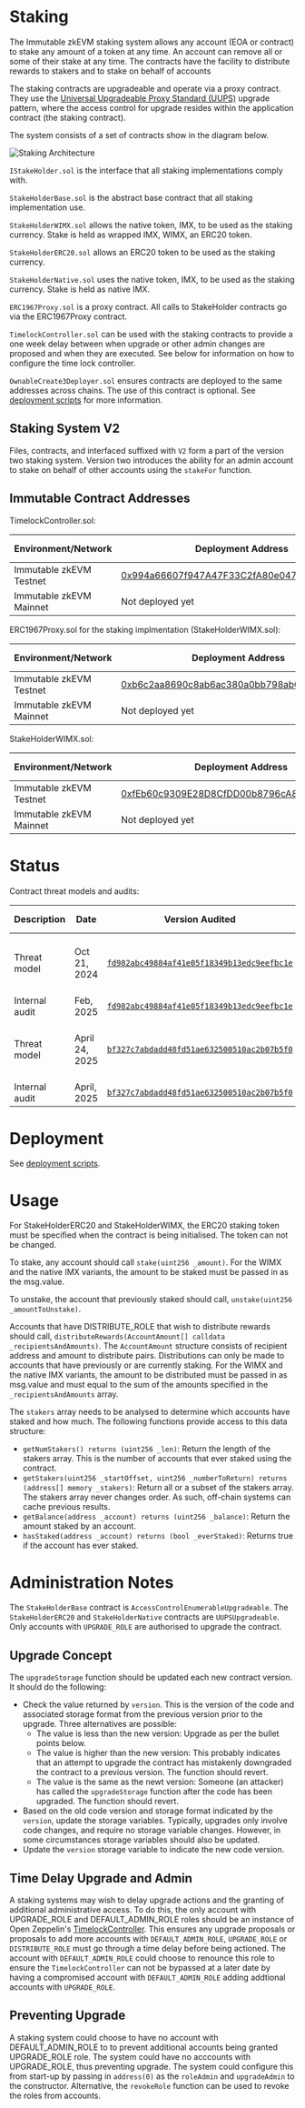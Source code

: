 # Staking

The Immutable zkEVM staking system allows any account (EOA or contract) to stake any amount of a token at any time. An account can remove all or some of their stake at any time. The contracts have the facility to distribute rewards to stakers and to stake on behalf of accounts

The staking contracts are upgradeable and operate via a proxy contract. They use the [Universal Upgradeable Proxy Standard (UUPS)](https://eips.ethereum.org/EIPS/eip-1822) upgrade pattern, where the access control for upgrade resides within the application contract (the staking contract). 

The system consists of a set of contracts show in the diagram below.

![Staking Architecture](./staking-architecture.png)

`IStakeHolder.sol` is the interface that all staking implementations comply with.

`StakeHolderBase.sol` is the abstract base contract that all staking implementation use.

`StakeHolderWIMX.sol` allows the native token, IMX, to be used as the staking currency. Stake is held as wrapped IMX, WIMX, an ERC20 token.

`StakeHolderERC20.sol` allows an ERC20 token to be used as the staking currency.

`StakeHolderNative.sol` uses the native token, IMX, to be used as the staking currency. Stake is held as native IMX.

`ERC1967Proxy.sol` is a proxy contract. All calls to StakeHolder contracts go via the ERC1967Proxy contract.

`TimelockController.sol` can be used with the staking contracts to provide a one week delay between when upgrade or other admin changes are proposed and when they are executed. See below for information on how to configure the time lock controller.

`OwnableCreate3Deployer.sol` ensures contracts are deployed to the same addresses across chains. The use of this contract is optional. See [deployment scripts](../../script/staking/README.md) for more information.

## Staking System V2

Files, contracts, and interfaced suffixed with `V2` form a part of the version two staking system. Version two introduces the ability for an admin account to stake on behalf of other accounts using the `stakeFor` function.

## Immutable Contract Addresses

TimelockController.sol:

| Environment/Network      | Deployment Address | Commit Hash |
|--------------------------|--------------------|-------------|
| Immutable zkEVM Testnet  | [0x994a66607f947A47F33C2fA80e0470C03C30e289](https://explorer.testnet.immutable.com/address/0x994a66607f947A47F33C2fA80e0470C03C30e289)   | [3c458637](https://github.com/immutable/contracts/blob/3c45863765a2621c8122c2742416a897dd77ca2a/contracts/staking/README.md) |
| Immutable zkEVM Mainnet  | Not deployed yet   |   -|


ERC1967Proxy.sol for the staking implmentation (StakeHolderWIMX.sol):

| Environment/Network      | Deployment Address | Commit Hash |
|--------------------------|--------------------|-------------|
| Immutable zkEVM Testnet  | [0xb6c2aa8690c8ab6ac380a0bb798ab0debe5c4c38](https://explorer.testnet.immutable.com/address/0xb6c2aa8690c8ab6ac380a0bb798ab0debe5c4c38)   | [3c458637](https://github.com/immutable/contracts/blob/3c45863765a2621c8122c2742416a897dd77ca2a/contracts/staking/README.md) |
| Immutable zkEVM Mainnet  | Not deployed yet   |   -|


StakeHolderWIMX.sol:

| Environment/Network      | Deployment Address | Commit Hash |
|--------------------------|--------------------|-------------|
| Immutable zkEVM Testnet  | [0xfEb60c9309E28D8CfDD00b8796cA87eDa75e1943](https://explorer.testnet.immutable.com/address/0xfEb60c9309E28D8CfDD00b8796cA87eDa75e1943)   | [3c458637](https://github.com/immutable/contracts/blob/3c45863765a2621c8122c2742416a897dd77ca2a/contracts/staking/README.md)|
| Immutable zkEVM Mainnet  | Not deployed yet   |   -|

# Status

Contract threat models and audits:

| Description               | Date             |Version Audited  | Link to Report |
|---------------------------|------------------|-----------------|----------------|
| Threat model              | Oct 21, 2024     | [`fd982abc49884af41e05f18349b13edc9eefbc1e`](https://github.com/immutable/contracts/blob/fd982abc49884af41e05f18349b13edc9eefbc1e/contracts/staking/README.md) | [202410-threat-model-stake-holder.md](../../audits/staking/202410-threat-model-stake-holder.md)              |
| Internal audit            | Feb, 2025        | [`fd982abc49884af41e05f18349b13edc9eefbc1e`](https://github.com/immutable/contracts/blob/fd982abc49884af41e05f18349b13edc9eefbc1e/contracts/staking/README.md) | Not released |
| Threat model              | April 24, 2025     | [`bf327c7abdadd48fd51ae632500510ac2b07b5f0`](https://github.com/immutable/contracts/blob/bf327c7abdadd48fd51ae632500510ac2b07b5f0/contracts/staking/README.md) | [202504-threat-model-stake-holder.md](../../audits/staking/202504-threat-model-stake-holder.md)              |
| Internal audit            | April, 2025     | [`bf327c7abdadd48fd51ae632500510ac2b07b5f0`](https://github.com/immutable/contracts/blob/bf327c7abdadd48fd51ae632500510ac2b07b5f0/contracts/staking/README.md) | Not released |


# Deployment

See [deployment scripts](../../script/staking/README.md).


# Usage

For StakeHolderERC20 and StakeHolderWIMX, the ERC20 staking token must be specified when the contract is being initialised. The token can not be changed.

To stake, any account should call `stake(uint256 _amount)`. For the WIMX and the native IMX variants, the amount to be staked must be passed in as the msg.value.

To unstake, the account that previously staked should call, `unstake(uint256 _amountToUnstake)`.

Accounts that have DISTRIBUTE_ROLE that wish to distribute rewards should call, `distributeRewards(AccountAmount[] calldata _recipientsAndAmounts)`. The `AccountAmount` structure consists of recipient address and amount to distribute pairs. Distributions can only be made to accounts that have previously or are currently staking. For the WIMX and the native IMX variants, the amount to be distributed must be passed in as msg.value and must equal to the sum of the amounts specified in the `_recipientsAndAmounts` array.

The `stakers` array needs to be analysed to determine which accounts have staked and how much. The following functions provide access to this data structure:

* `getNumStakers() returns (uint256 _len)`: Return the length of the stakers array. This is the number of accounts that ever staked using the contract.
* `getStakers(uint256 _startOffset, uint256 _numberToReturn) returns (address[] memory _stakers)`: Return all or a subset of the stakers array. The stakers array never changes order. As such, off-chain systems can cache previous results.
* `getBalance(address _account) returns (uint256 _balance)`: Return the amount staked by an account.
* `hasStaked(address _account) returns (bool _everStaked)`: Returns true if the account has ever staked.

# Administration Notes

The `StakeHolderBase` contract is `AccessControlEnumerableUpgradeable`. The `StakeHolderERC20` and `StakeHolderNative` contracts are `UUPSUpgradeable`. Only accounts with `UPGRADE_ROLE` are authorised to upgrade the contract.

## Upgrade Concept

The `upgradeStorage` function should be updated each new contract version. It should do the following:

* Check the value returned by `version`. This is the version of the code and associated storage format from the previous version prior to the upgrade. Three alternatives are possible:
  * The value is less than the new version: Upgrade as per the bullet points below.
  * The value is higher than the new version: This probably indicates that an attempt to upgrade the contract has mistakenly downgraded the contract to a previous version. The function should revert.
  * The value is the same as the newt version: Someone (an attacker) has called the `upgradeStorage` function after the code has been upgraded. The function should revert.
* Based on the old code version and storage format indicated by the `version`, update the storage variables. Typically, upgrades only involve code changes, and require no storage variable changes. However, in some circumstances storage variables should also be updated.
* Update the `version` storage variable to indicate the new code version.

## Time Delay Upgrade and Admin

A staking systems may wish to delay upgrade actions and the granting of additional administrative access. To do this, the only account with UPGRADE_ROLE and DEFAULT_ADMIN_ROLE roles should be an instance of Open Zeppelin's [TimelockController](https://github.com/OpenZeppelin/openzeppelin-contracts/blob/master/contracts/governance/TimelockController.sol). This ensures any upgrade proposals or proposals to add more accounts with `DEFAULT_ADMIN_ROLE`, `UPGRADE_ROLE` or `DISTRIBUTE_ROLE` must go through a time delay before being actioned. The account with `DEFAULT_ADMIN_ROLE` could choose to renounce this role to ensure the `TimelockController` can not be bypassed at a later date by having a compromised account with  `DEFAULT_ADMIN_ROLE` adding addtional accounts with `UPGRADE_ROLE`.

## Preventing Upgrade

A staking system could choose to have no account with DEFAULT_ADMIN_ROLE to to prevent additional accounts being granted UPGRADE_ROLE role. The system could have no acccounts with UPGRADE_ROLE, thus preventing upgrade. The system could configure this from start-up by passing in `address(0)` as the `roleAdmin` and `upgradeAdmin` to the constructor. Alternative, the `revokeRole` function can be used to revoke the roles from accounts.
